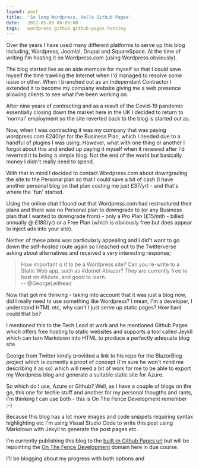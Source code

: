 ```yaml
---
layout: post
title:  'So long Wordpress, Hello Github Pages'
date:   2022-05-09 00:00:00
tags:   wordpress github github-pages hosting
---
```

Over the years I have used many different platforms to serve up this blog including, Wordpress, Joomla!, Drupal and SquareSpace. At the time of writing I'm hosting it on Wordpress.com (using Wordpress obviously).

The blog started live as an aide memoire for myself so that I could save myself the time trawling the Internet when I'd managed to resolve some issue or other. When I branched out as an Independant Contractor I extended it to become my company website giving me a web presence allowing clients to see what I've been working on.

After nine years of contracting and as a result of the Covid-19 pandemic essentially closing down the market here in the UK I decided to return to 'normal' employment so the site reverted back to the blog is started out as.

Now, when I was contracting it was my company that was paying wordpress.com £240/yr for the Business Plan, which I needed due to a handful of plugins I was using. However, what with one thing or another I forgot about this and ended up paying it myself when it renewed after I'd reverted it to being a simple blog. Not the end of the world but basically money I didn't really need to spend.

With that in mind I decided to contact Wordpress.com about downgrading the site to the Personal plan so that I could save a bit of cash (I have another personal blog on that plan costing me just £37/yr) - and that's where the 'fun' started.
<!--more-->
Using the online chat I found out that Wordpress.com had restructured their plans and there was no Personal plan to downgrade to (or any Business plan that I wanted to downgrade from) - only a Pro Plan (£15/mth - billed annually @ £180/yr) or a Free Plan (which is obviously free but does appear to inject ads into your site). 

Neither of these plans was particularly appealing and I did't want to go down the self-hosted route again so I reached out to the Twitterverse asking about alternatives and received a very interesting response;

>How important is it to be a Wordpress site?  Can you re-write to a Static Web app, such as #dotnet #blazor?  They are currently free to host on #Azure, and good to learn.\
-- @GeorgeLeithead

Now that got me thinking - taking into account that it was just a blog now, did I really need to use something like Wordpress? I mean, I'm a developer, I understand HTML etc, why can't I just serve up static pages? How hard could that be?

I mentioned this to the Tech Lead at work and he mentioned Github Pages which offers free hosting to static websites and supports a tool called Jeykll which can turn Markdown into HTML to produce a perfectly adequate blog site.

George from Twitter kindly provided a link to his repo for the BlazorBlog project which is currently a proof of concept (I'm sure he won't mind me describing it as so) which will need a bit of work for me to be able to export my Wordpress blog and generate a suitable static site for Azure.

So which do I use, Azure or Github? Well, as I have a couple of blogs on the go, this one for techie stuff and another for my personal thougths and rants, I'm thinking I can use both - this is On The Fence Development remember ;-)

Because this blog has a lot more images and code snippets requiring syntax highlighting etc I'm using Visual Studio Code to write this post using Markdown with Jekyll to generate the post pages etc.

I'm currently publishing this blog to the <a href="https://onthefencedevelopment.github.io" target="_blank">built-in Github Pages url</a> but will be repointing the <a href="https://www.onthefencedevelopment.com" target="_blank">On The Fence Development</a> domain here in due course.

I'll be blogging about my progress with both options and 